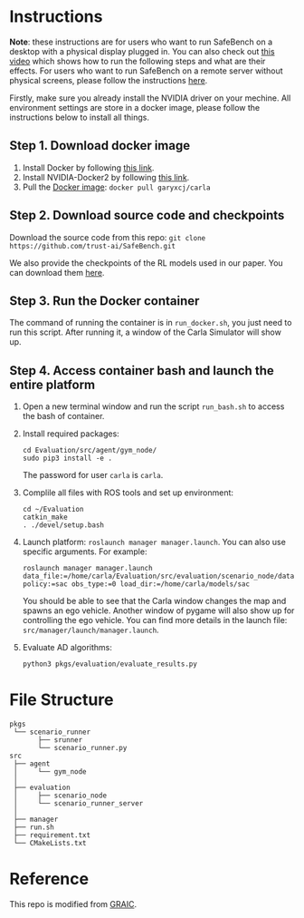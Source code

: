 <!--
 * @Author: Wenhao Ding
 * @Email: wenhaod@andrew.cmu.edu
 * @Date: 2021-07-18 21:43:53
 * @LastEditTime: 2021-08-25 19:45:48
 * @Description: 
-->
# Instructions

**Note**: these instructions are for users who want to run SafeBench on a desktop with a physical display plugged in. You can also check out [this video](https://drive.google.com/file/d/1JAY4veYIICv66DzI4a2rzw2BhThRbqrO/view?usp=sharing) which shows how to run the following steps and what are their effects. For users who want to run SafeBench on a remote server without physical screens, please follow the instructions [here](./docker).

Firstly, make sure you already install the NVIDIA driver on your mechine. All environment settings are store in a docker image, please follow the instructions below to install all things.

## Step 1. Download docker image

1. Install Docker by following [this link](https://docs.docker.com/engine/install/ubuntu/).
2. Install NVIDIA-Docker2 by following [this link](https://docs.nvidia.com/datacenter/cloud-native/container-toolkit/install-guide.html#docker).
3. Pull the [Docker image](https://hub.docker.com/r/garyxcj/carla): `docker pull garyxcj/carla`

## Step 2. Download source code and checkpoints

Download the source code from this repo: 
`git clone https://github.com/trust-ai/SafeBench.git`

We also provide the checkpoints of the RL models used in our paper. You can download them [here](https://drive.google.com/drive/folders/1ONBoqMV6ngzn4szAIU1iLXRw9m8TT5UR?usp=sharing).

## Step 3. Run the Docker container

The command of running the container is in `run_docker.sh`, you just need to run this script. After running it, a window of the Carla Simulator will show up.

## Step 4. Access container bash and launch the entire platform

1. Open a new terminal window and run the script `run_bash.sh` to access the bash of container.
2. Install required packages:
    ```
    cd Evaluation/src/agent/gym_node/
    sudo pip3 install -e .
    ```
   The password for user `carla` is `carla`.


3. Complile all files with ROS tools and set up environment:
    ```
    cd ~/Evaluation
    catkin_make
    . ./devel/setup.bash
    ```
4. Launch platform: `roslaunch manager manager.launch`. You can also use specific arguments. For example:
    ```
    roslaunch manager manager.launch data_file:=/home/carla/Evaluation/src/evaluation/scenario_node/data/standard.json policy:=sac obs_type:=0 load_dir:=/home/carla/models/sac
    ```
   You should be able to see that the Carla window changes the map and spawns an ego vehicle. Another window of pygame will also show up for controlling the ego vehicle. You can find more details in the launch file: `src/manager/launch/manager.launch`.
5. Evaluate AD algorithms:
   ```
   python3 pkgs/evaluation/evaluate_results.py
   ```
   

# File Structure

```
pkgs
 └── scenario_runner
       ├── srunner
       └── scenario_runner.py
src
 ├── agent
 │     └── gym_node
 │
 ├── evaluation
 │     ├── scenario_node
 │     └── scenario_runner_server
 │
 ├── manager
 ├── run.sh
 ├── requirement.txt
 └── CMakeLists.txt
```


# Reference

This repo is modified from [GRAIC](https://github.com/PoPGRI/Race).